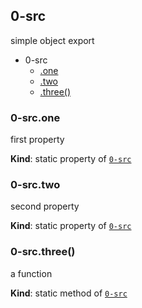 <a name="module_0-src"></a>
## 0-src
simple object export

  

* 0-src
    * [.one](#module_0-src.one)
    * [.two](#module_0-src.two)
    * [.three()](#module_0-src.three)


<a name="module_0-src.one"></a>
### 0-src.one
first property

**Kind**: static property of [`0-src`](#module_0-src)


<a name="module_0-src.two"></a>
### 0-src.two
second property

**Kind**: static property of [`0-src`](#module_0-src)


<a name="module_0-src.three"></a>
### 0-src.three()
a function

**Kind**: static method of [`0-src`](#module_0-src)


